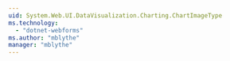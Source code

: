 ```yaml
---
uid: System.Web.UI.DataVisualization.Charting.ChartImageType
ms.technology: 
  - "dotnet-webforms"
ms.author: "mblythe"
manager: "mblythe"
---
```

